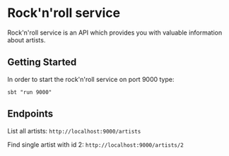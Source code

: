 # Rock'n'roll service

Rock'n'roll service is an API which provides you with valuable information about artists.

## Getting Started

In order to start the rock'n'roll service on port 9000 type:
```
sbt "run 9000"
```
 
## Endpoints

List all artists: `http://localhost:9000/artists`
    
Find single artist with id 2: `http://localhost:9000/artists/2`
